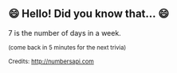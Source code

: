 ## 😄 Hello! Did you know that... 😄
7 is the number of days in a week.

<sup>(come back in 5 minutes for the next trivia)</sup>


<sup>Credits: http://numbersapi.com</sup>
